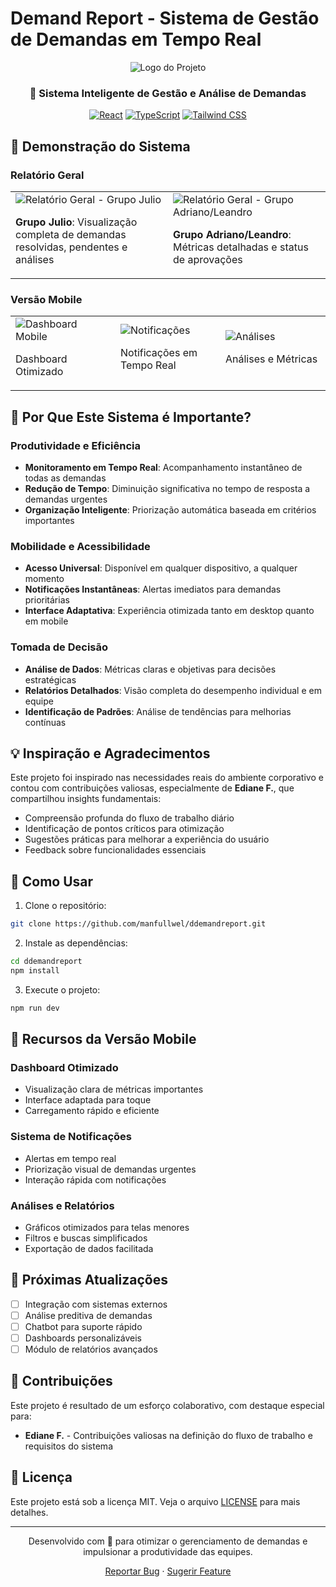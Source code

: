 # Demand Report - Sistema de Gestão de Demandas em Tempo Real

<div align="center">

![Logo do Projeto](public/screenshots/logo.png)

### 🚀 Sistema Inteligente de Gestão e Análise de Demandas

[![React](https://img.shields.io/badge/React-20232A?style=for-the-badge&logo=react&logoColor=61DAFB)](https://reactjs.org/)
[![TypeScript](https://img.shields.io/badge/TypeScript-007ACC?style=for-the-badge&logo=typescript&logoColor=white)](https://www.typescriptlang.org/)
[![Tailwind CSS](https://img.shields.io/badge/Tailwind_CSS-38B2AC?style=for-the-badge&logo=tailwind-css&logoColor=white)](https://tailwindcss.com/)

</div>

## 📱 Demonstração do Sistema

### Relatório Geral
<div align="center">
  <table>
    <tr>
      <td width="50%">
        <img src="public/screenshots/relatorio-geral-1.png" alt="Relatório Geral - Grupo Julio" />
        <p><strong>Grupo Julio</strong>: Visualização completa de demandas resolvidas, pendentes e análises</p>
      </td>
      <td width="50%">
        <img src="public/screenshots/relatorio-geral-2.png" alt="Relatório Geral - Grupo Adriano/Leandro" />
        <p><strong>Grupo Adriano/Leandro</strong>: Métricas detalhadas e status de aprovações</p>
      </td>
    </tr>
  </table>
</div>

### Versão Mobile
<div align="center">
  <table>
    <tr>
      <td width="33%">
        <img src="public/screenshots/mobile-dashboard.png" alt="Dashboard Mobile" />
        <p>Dashboard Otimizado</p>
      </td>
      <td width="33%">
        <img src="public/screenshots/mobile-notifications.png" alt="Notificações" />
        <p>Notificações em Tempo Real</p>
      </td>
      <td width="33%">
        <img src="public/screenshots/mobile-analysis.png" alt="Análises" />
        <p>Análises e Métricas</p>
      </td>
    </tr>
  </table>
</div>

## 🌟 Por Que Este Sistema é Importante?

### Produtividade e Eficiência
- **Monitoramento em Tempo Real**: Acompanhamento instantâneo de todas as demandas
- **Redução de Tempo**: Diminuição significativa no tempo de resposta a demandas urgentes
- **Organização Inteligente**: Priorização automática baseada em critérios importantes

### Mobilidade e Acessibilidade
- **Acesso Universal**: Disponível em qualquer dispositivo, a qualquer momento
- **Notificações Instantâneas**: Alertas imediatos para demandas prioritárias
- **Interface Adaptativa**: Experiência otimizada tanto em desktop quanto em mobile

### Tomada de Decisão
- **Análise de Dados**: Métricas claras e objetivas para decisões estratégicas
- **Relatórios Detalhados**: Visão completa do desempenho individual e em equipe
- **Identificação de Padrões**: Análise de tendências para melhorias contínuas

## 💡 Inspiração e Agradecimentos

Este projeto foi inspirado nas necessidades reais do ambiente corporativo e contou com contribuições valiosas, especialmente de **Ediane F.**, que compartilhou insights fundamentais:

- Compreensão profunda do fluxo de trabalho diário
- Identificação de pontos críticos para otimização
- Sugestões práticas para melhorar a experiência do usuário
- Feedback sobre funcionalidades essenciais

## 🚀 Como Usar

1. Clone o repositório:
```bash
git clone https://github.com/manfullwel/ddemandreport.git
```

2. Instale as dependências:
```bash
cd ddemandreport
npm install
```

3. Execute o projeto:
```bash
npm run dev
```

## 📱 Recursos da Versão Mobile

### Dashboard Otimizado
- Visualização clara de métricas importantes
- Interface adaptada para toque
- Carregamento rápido e eficiente

### Sistema de Notificações
- Alertas em tempo real
- Priorização visual de demandas urgentes
- Interação rápida com notificações

### Análises e Relatórios
- Gráficos otimizados para telas menores
- Filtros e buscas simplificados
- Exportação de dados facilitada

## 🔄 Próximas Atualizações

- [ ] Integração com sistemas externos
- [ ] Análise preditiva de demandas
- [ ] Chatbot para suporte rápido
- [ ] Dashboards personalizáveis
- [ ] Módulo de relatórios avançados

## 👥 Contribuições

Este projeto é resultado de um esforço colaborativo, com destaque especial para:

- **Ediane F.** - Contribuições valiosas na definição do fluxo de trabalho e requisitos do sistema

## 📄 Licença

Este projeto está sob a licença MIT. Veja o arquivo [LICENSE](LICENSE) para mais detalhes.

---

<div align="center">
  <p>Desenvolvido com 💙 para otimizar o gerenciamento de demandas e impulsionar a produtividade das equipes.</p>
  <p>
    <a href="https://github.com/manfullwel/ddemandreport/issues">Reportar Bug</a>
    ·
    <a href="https://github.com/manfullwel/ddemandreport/issues">Sugerir Feature</a>
  </p>
</div>